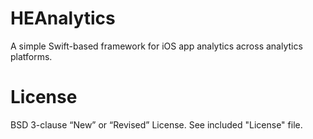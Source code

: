 # HEAnalytics
A simple Swift-based framework for iOS app analytics across analytics platforms.


# License

BSD 3-clause “New” or “Revised” License. See included "License" file.
